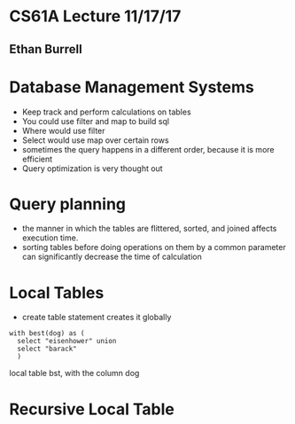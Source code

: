 # CS61A Lecture 11/17/17
## Ethan Burrell

# Database Management Systems
* Keep track and perform calculations on tables
* You could use filter and map to build sql
* Where would use filter
* Select would use map over certain rows
* sometimes the query happens in a different order, because it is more efficient
* Query optimization is very thought out

# Query planning
* the manner in which the tables are flittered, sorted, and joined affects execution time.
* sorting tables before doing operations on them by a common parameter can significantly decrease the time of calculation

# Local Tables
* create table statement creates it globally
```
with best(dog) as (
  select "eisenhower" union
  select "barack"
  )
```
local table bst, with the column dog

# Recursive Local Table
